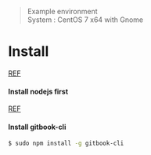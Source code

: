 > Example environment  
System : CentOS 7 x64 with Gnome

  
# Install
[REF](!https://github.com/GitbookIO/gitbook/blob/master/docs/setup.md)

#### Install nodejs first
[REF](./nodejs.md)
  
#### Install gitbook-cli
```bash
$ sudo npm install -g gitbook-cli
```
